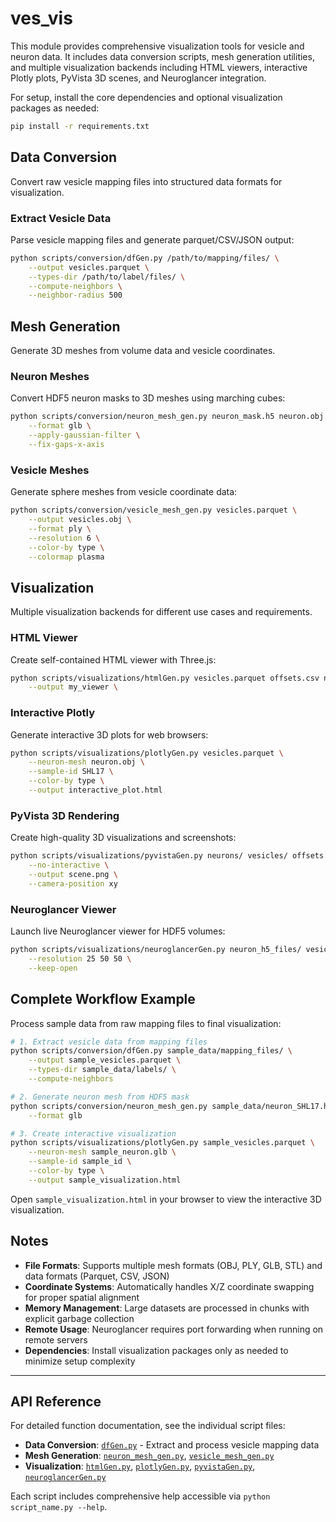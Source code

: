 # ves_vis

This module provides comprehensive visualization tools for vesicle and neuron data. It includes data conversion scripts, mesh generation utilities, and multiple visualization backends including HTML viewers, interactive Plotly plots, PyVista 3D scenes, and Neuroglancer integration.

For setup, install the core dependencies and optional visualization packages as needed:
```bash
pip install -r requirements.txt
```

## Data Conversion

Convert raw vesicle mapping files into structured data formats for visualization.

### Extract Vesicle Data
Parse vesicle mapping files and generate parquet/CSV/JSON output:
```bash
python scripts/conversion/dfGen.py /path/to/mapping/files/ \
    --output vesicles.parquet \
    --types-dir /path/to/label/files/ \
    --compute-neighbors \
    --neighbor-radius 500
```

## Mesh Generation

Generate 3D meshes from volume data and vesicle coordinates.

### Neuron Meshes
Convert HDF5 neuron masks to 3D meshes using marching cubes:
```bash
python scripts/conversion/neuron_mesh_gen.py neuron_mask.h5 neuron.obj \
    --format glb \
    --apply-gaussian-filter \
    --fix-gaps-x-axis
```

### Vesicle Meshes
Generate sphere meshes from vesicle coordinate data:
```bash
python scripts/conversion/vesicle_mesh_gen.py vesicles.parquet \
    --output vesicles.obj \
    --format ply \
    --resolution 6 \
    --color-by type \
    --colormap plasma
```

## Visualization

Multiple visualization backends for different use cases and requirements.

### HTML Viewer
Create self-contained HTML viewer with Three.js:
```bash
python scripts/visualizations/htmlGen.py vesicles.parquet offsets.csv neurons/ colormap.json \
    --output my_viewer \
```

### Interactive Plotly
Generate interactive 3D plots for web browsers:
```bash
python scripts/visualizations/plotlyGen.py vesicles.parquet \
    --neuron-mesh neuron.obj \
    --sample-id SHL17 \
    --color-by type \
    --output interactive_plot.html
```

### PyVista 3D Rendering
Create high-quality 3D visualizations and screenshots:
```bash
python scripts/visualizations/pyvistaGen.py neurons/ vesicles/ offsets.csv \
    --no-interactive \
    --output scene.png \
    --camera-position xy
```

### Neuroglancer Viewer
Launch live Neuroglancer viewer for HDF5 volumes:
```bash
python scripts/visualizations/neuroglancerGen.py neuron_h5_files/ vesicles.h5 offsets.csv \
    --resolution 25 50 50 \
    --keep-open
```

## Complete Workflow Example

Process sample data from raw mapping files to final visualization:

```bash
# 1. Extract vesicle data from mapping files
python scripts/conversion/dfGen.py sample_data/mapping_files/ \
    --output sample_vesicles.parquet \
    --types-dir sample_data/labels/ \
    --compute-neighbors

# 2. Generate neuron mesh from HDF5 mask
python scripts/conversion/neuron_mesh_gen.py sample_data/neuron_SHL17.h5 sample_neuron.glb \
    --format glb

# 3. Create interactive visualization
python scripts/visualizations/plotlyGen.py sample_vesicles.parquet \
    --neuron-mesh sample_neuron.glb \
    --sample-id sample_id \
    --color-by type \
    --output sample_visualization.html
```

Open `sample_visualization.html` in your browser to view the interactive 3D visualization.

## Notes

- **File Formats**: Supports multiple mesh formats (OBJ, PLY, GLB, STL) and data formats (Parquet, CSV, JSON)
- **Coordinate Systems**: Automatically handles X/Z coordinate swapping for proper spatial alignment
- **Memory Management**: Large datasets are processed in chunks with explicit garbage collection
- **Remote Usage**: Neuroglancer requires port forwarding when running on remote servers
- **Dependencies**: Install visualization packages only as needed to minimize setup complexity

---

## API Reference

For detailed function documentation, see the individual script files:

- **Data Conversion**: [`dfGen.py`](scripts/conversion/dfGen.py) - Extract and process vesicle mapping data
- **Mesh Generation**: [`neuron_mesh_gen.py`](scripts/conversion/neuron_mesh_gen.py), [`vesicle_mesh_gen.py`](scripts/conversion/vesicle_mesh_gen.py)
- **Visualization**: [`htmlGen.py`](scripts/visualizations/htmlGen.py), [`plotlyGen.py`](scripts/visualizations/plotlyGen.py), [`pyvistaGen.py`](scripts/visualizations/pyvistaGen.py), [`neuroglancerGen.py`](scripts/visualizations/neuroglancerGen.py)

Each script includes comprehensive help accessible via `python script_name.py --help`.
